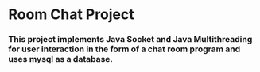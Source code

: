 # Room Chat Project
### This project implements Java Socket and Java Multithreading for user interaction in the form of a chat room program and uses mysql as a database.
